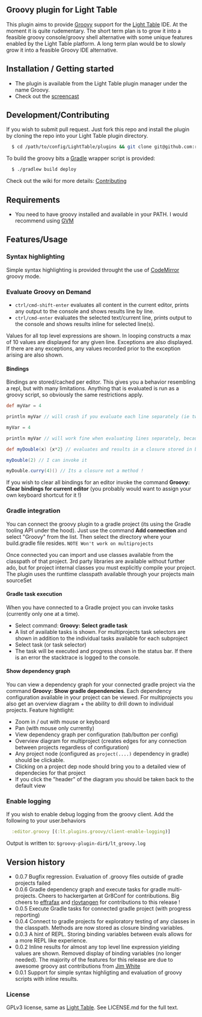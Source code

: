 ## Groovy plugin for Light Table
This plugin aims to provide [Groovy](http://groovy.codehaus.org/) support for the [Light Table](http://www.lighttable.com) IDE.
At the moment it is quite rudementary. The short term plan is to grow it into a feasible groovy console/groovy shell alternative with some unique features enabled by the Light Table platform. A long term plan would be to slowly grow it into a feasible Groovy IDE alternative.

## Installation / Getting started

* The plugin is available from the Light Table plugin manager under the name Groovy.
* Check out the [screencast](http://bit.ly/ltgrscr)


## Development/Contributing
If you wish to submit pull request. Just fork this repo and install the plugin by cloning the repo into your Light Table plugin directory.
```bash
  $ cd /path/to/config/LightTable/plugins && git clone git@github.com:rundis/LightTable-Groovy.git
```

To build the groovy bits a [Gradle](http://www.gradle.org) wrapper script is provided:
```bash
  $ ./gradlew build deploy
```

Check out the wiki for more details: [Contributing](https://github.com/rundis/LightTable-Groovy/wiki/Contribute)



## Requirements
* You need to have groovy installed and available in your PATH. I would recommend using [GVM](http://gvmtool.net/)

## Features/Usage

### Syntax highlighting
Simple syntax highlighting is provided throught the use of [CodeMirror](https://github.com/marijnh/codemirror) groovy mode.

### Evaluate Groovy on Demand
* `ctrl/cmd-shift-enter` evaluates all content in the current editor, prints any output to the console and shows results line by line.
* `ctrl/cmd-enter` evaluates the selected text/current line, prints output to the console and shows results inline for selected line(s).


Values for all top level expressions are shown. In looping constructs a max of 10 values are displayed for any given line. Exceptions are also displayed. If there are any exceptions, any values recorded prior to the exception arising are also shown.

#### Bindings
Bindings are stored/cached per editor. This gives you a behavior resembling a repl, but with many limitations. Anything that is evaluated is run as a groovy script, so obviously the same restrictions apply.

```Groovy
def myVar = 4

println myVar // will crash if you evaluate each line separately (ie two separate evals)
```

```Groovy
myVar = 4

println myVar // will work fine when evaluating lines separately, because myVar will be stored in binding
```

```Groovy
def myDouble(x) {x*2} // evaluates and results in a closure stored in bindings

myDouble(2) // I can invoke it

myDouble.curry(4)() // Its a closure not a method !
```


If you wish to clear all bindings for an editor invoke the command __Groovy: Clear bindings for current editor__ (you probably would want to assign your own keyboard shortcut for it !)


### Gradle integration
You can connect the groovy plugin to a gradle project (its using the Gradle tooling API under the hood). Just use the command __Add connection__ and select "Groovy" from the list. Then select the directory where your build.gradle file resides.
```NOTE Won't work on multiprojects```

Once connected you can import and use classes available from the classpath of that project.
3rd party libraries are available without further ado, but for project internal classes you must explicitly compile your project. The plugin uses the runttime classpath available through your projects main sourceSet

#### Gradle task execution
When you have connected to a Gradle project you can invoke tasks (currently only one at a time).
* Select command: __Groovy: Select gradle task__
* A list of available tasks is shown. For multiprojects task selectors are shown in addition to the individual tasks available for each subproject
* Select task (or task selector)
* The task will be executed and progress shown in the status bar. If there is an error the stacktrace is logged to the console.

#### Show dependency graph
You can view a dependency graph for your connected gradle project via the command __Groovy: Show gradle dependencies__. Each dependency configuration available in your project can be viewed. For multiprojects you also get an overview diagram + the ability to drill down to individual projects. Feature hightlight:
* Zoom in / out with mouse or keyboard
* Pan (with mouse only currently)
* View dependency graph per configuration (tab/button per config)
* Overview diagram for multiproject (creates edges for any connection between projects regardless of configuration)
* Any project node (configured as ```project(....)``` dependency in gradle) should be clickable.
* Clicking on a project dep node should bring you to a detailed view of dependecies for that project
* If you click the "header" of the diagram you should be taken back to the default view




### Enable logging
If you wish to enable debug logging from the groovy client. Add the following to your user.behaviors
```clojure
  :editor.groovy [(:lt.plugins.groovy/client-enable-logging)]
```
Output is written to: ```$groovy-plugin-dir$/lt_groovy.log```

## Version history
* 0.0.7 Bugfix regression. Evaluation of .groovy files outside of gradle projects failed
* 0.0.6 Gradle dependency graph and execute tasks for gradle multi-projects. Cheers to hackergarten at Gr8Conf for contributions. Big cheers to [effrafax](https://github.com/effrafax) and [rlovtangen](https://github.com/rlovtangen) for contributions to this release !
* 0.0.5 Execute Gradle tasks for connected gradle project (with progress reporting)
* 0.0.4 Connect to gradle projects for exploratory testing of any classes in the classpath. Methods are now stored as closure binding variables.
* 0.0.3 A hint of REPL. Storing binding variables between evals allows for a more REPL like experience.
* 0.0.2 Inline results for almost any top level line expression yielding values are shown. Removed display of binding variables (no longer needed). The majority of the features for this release are due to awesome groovy ast contributions from [Jim White](https://github.com/jimwhite)
* 0.0.1 Support for simple syntax highligting and evaluation of groovy scripts with inline results.


### License

GPLv3 license, same as [Light Table](https://github.com/LightTable/LightTable). See LICENSE.md for the full text.
